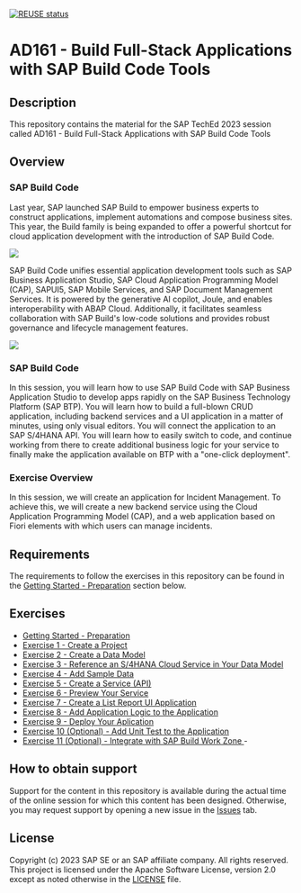 [![REUSE status](https://api.reuse.software/badge/github.com/SAP-samples/teched2023-AD267)](https://api.reuse.software/info/github.com/SAP-samples/teched2023-AD161)

# AD161 - Build Full-Stack Applications with SAP Build Code Tools

## Description

This repository contains the material for the SAP TechEd 2023 session called AD161 - Build Full-Stack Applications with SAP Build Code Tools

## Overview

### SAP Build Code

Last year, SAP launched SAP Build to empower business experts to construct applications, implement automations and compose business sites. This year, the Build family is being expanded to offer a powerful shortcut for cloud application development with the introduction of SAP Build Code.

![](images/img-build-code-architecture.png)

SAP Build Code unifies essential application development tools such as SAP Business Application Studio, SAP Cloud Application Programming Model (CAP), SAPUI5, SAP Mobile Services, and SAP Document Management Services. It is powered by the generative AI copilot, Joule, and enables interoperability with ABAP Cloud. Additionally, it facilitates seamless collaboration with SAP Build's low-code solutions and provides robust governance and lifecycle management features.

![](images/img-build-code-benefits.png)

### SAP Build Code
In this session, you will learn how to use SAP Build Code with SAP Business Application Studio to develop apps rapidly on the SAP Business Technology Platform (SAP BTP). You will learn how to build a full-blown CRUD application, including backend services and a UI application in a matter of minutes, using only visual editors. You will connect the application to an SAP S/4HANA API. You will learn how to easily switch to code, and continue working from there to create additional business logic for your service to finally make the application available on BTP with a "one-click deployment".

### Exercise Overview

In this session, we will create an application for Incident Management. To achieve this, we will create a new backend service using the Cloud Application Programming Model (CAP), and a web application based on Fiori elements with which users can manage incidents.

## Requirements

The requirements to follow the exercises in this repository can be found in the [Getting Started - Preparation](exercises/ex0/) section below.

## Exercises

- [Getting Started - Preparation](exercises/ex0/README.md)
- [Exercise 1 -  Create a Project ](exercises/Ex1/README.md)
- [Exercise 2 -  Create a Data Model ](exercises/Ex2/README.md)
- [Exercise 3 -  Reference an S/4HANA Cloud Service in Your Data Model ](exercises/Ex3/README.md)
- [Exercise 4 -  Add Sample Data ](exercises/Ex4/README.md)
- [Exercise 5 -  Create a Service (API)](exercises/Ex5/README.md)
- [Exercise 6 -  Preview Your Service ](exercises/Ex6/README.md)
- [Exercise 7 -  Create a List Report UI Application ](exercises/Ex7/README.md)
- [Exercise 8 -  Add Application Logic to the Application ](exercises/Ex8/README.md)
- [Exercise 9 -  Deploy Your Aplication ](exercises/Ex10/README.md)
- [Exercise 10 (Optional) - Add Unit Test to the Application ](exercises/Ex9/README.md)
- [Exercise 11 (Optional) - Integrate with SAP Build Work Zone ](exercises/Ex11/README.md)- 

## How to obtain support

Support for the content in this repository is available during the actual time of the online session for which this content has been designed. 
Otherwise, you may request support by opening a new issue in the [Issues](../../issues) tab.

## License
Copyright (c) 2023 SAP SE or an SAP affiliate company. All rights reserved. This project is licensed under the Apache Software License, version 2.0 except as noted otherwise in the [LICENSE](LICENSES/Apache-2.0.txt) file.
